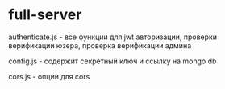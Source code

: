 # full-server
authenticate.js - все функции для jwt авторизации, проверки верификации юзера, проверка верификации админа

config.js - содержит секретный ключ и ссылку на mongo db

cors.js - опции для cors


